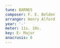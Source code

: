 ```yaml
---
tune: BARNES
composer: F. E. Belden
arranger: Henry Alford
year: '-'
meter: 11s. 10s.
key: E♭ Major
anacrusis: 0
---
```

